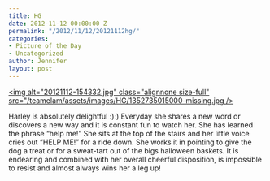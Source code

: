 ```yaml
---
title: HG
date: 2012-11-12 00:00:00 Z
permalink: "/2012/11/12/20121112hg/"
categories:
- Picture of the Day
- Uncategorized
author: Jennifer
layout: post
---
```


[<img alt="20121112-154332.jpg" class="alignnone size-full" src="/teamelam/assets/images/HG/1352735015000-missing.jpg />](http://static.squarespace.com/static/50db6bb3e4b015296cd43789/50dfa5b1e4b0dc6320e0b5ea/50dfa5b5e4b0dc6320e0b9a2/1352735015000/?format=original)

Harley is absolutely delightful :):) Everyday she shares a new word or discovers a new way and it is constant fun to watch her. She has learned the phrase &#8220;help me!&#8221; She sits at the top of the stairs and her little voice cries out &#8220;HELP ME!&#8221; for a ride down. She works it in pointing to give the dog a treat or for a sweat-tart out of the bigs halloween baskets. It is endearing and combined with her overall cheerful disposition, is impossible to resist and almost always wins her a leg up!
